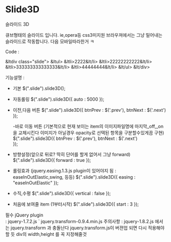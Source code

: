 Slide3D
=======

슬라이드 3D

큐브형태의 슬라이드 입니다.
ie,opera등 css3미지원 브라우져에서는 그냥 밀어내는 슬라이드로 작동합니다.
다음 모바일따라한거 ㅋ

Code		:
	
&ltdiv class="slide"&gt;
	&ltul&gt;
		&ltli&gt;2222&lt/li&gt;
		&ltli&gt;22222222222&lt/li&gt;
		&ltli&gt;333333333333333&lt/li&gt;
		&ltli&gt;44444444&lt/li&gt;
	&lt/ul&gt;
&lt/div&gt;

기능설명	: 
- 기본
	$(".slide").slide3D();


- 자동롤링
 $(".slide").slide3D({
 	auto : 5000
 });
 
- 이전,다음 버튼
 $(".slide").slide3D({
 	btnPrev : $('.prev'),
 	btnNext : $('.next')  
 });
  
  -바로 이동 버튼
  (기본적으로 현재 보이는 item의 이미지파일명에 마지막_off,_on을 교체시킨다 이미지가 아닐경우 opacity로 선택된 항목을 구분할수있게끔 구현)
  $(".slide").slide3D({
  	btnPrev : $('.prev'),
  	btnNext : $('.next')  
  });
 
 - 방향설정(앞으로 뒤로? 딱히 단어를 할게 없어서 그냥 forward)
  $(".slide").slide3D({
  	forward : true
  });
 
 - 롤링효과
 	(jquery.easing.1.3.js plugin이 있어야지 됨 : easeInOutElastic,swing, 등등)
  $(".slide").slide3D({
  	easing : "easeInOutElastic"
  });
 
 - 수직,수평
  $(".slide").slide3D({
  	vertical : false
  });
 
 - 처음에 보여줄 item (1부터시작)
  $(".slide").slide3D({
  	start : 3
  });
 
 필수 jQuery plugin	
 			: jquery-1.7.2.js
 	`		  jquery.transform-0.9.4.min.js 
 주의사항	: jquery-1.8.2.js 에서는 jquery.transform 과 충돌난다 jquery.transform.js이 버젼업 되면 다시 적용해야할 듯
 			div의 width,height 를 꼭 지정해줄것
